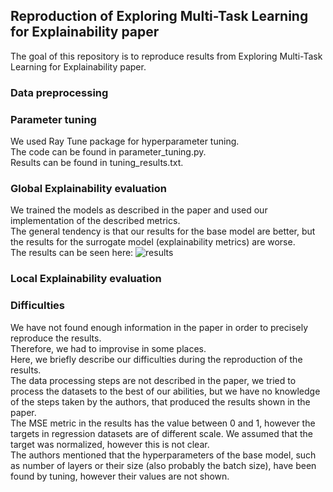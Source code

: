 ## Reproduction of Exploring Multi-Task Learning for Explainability paper

The goal of this repository is to reproduce results from Exploring Multi-Task Learning for Explainability paper.

### Data preprocessing

### Parameter tuning
We used Ray Tune package for hyperparameter tuning.\
The code can be found in parameter_tuning.py.\
Results can be found in tuning_results.txt.

### Global Explainability evaluation
We trained the models as described in the paper and used our implementation of the described metrics.\
The general tendency is that our results for the base model are better, but the results for the surrogate model (explainability metrics) are worse.\
The results can be seen here: ![results](https://github.com/ktylus/xai_miniproject/assets/30349386/9c30f0e8-c822-4a07-81f7-a0130ea235cb)

### Local Explainability evaluation

### Difficulties
We have not found enough information in the paper in order to precisely reproduce the results.\
Therefore, we had to improvise in some places.\
Here, we briefly describe our difficulties during the reproduction of the results.\
The data processing steps are not described in the paper, we tried to process the datasets to the best of our abilities, but we have no knowledge of the steps taken by the authors, that produced the results shown in the paper.\
The MSE metric in the results has the value between 0 and 1, however the targets in regression datasets are of different scale. We assumed that the target was normalized, however this is not clear.\
The authors mentioned that the hyperparameters of the base model, such as number of layers or their size (also probably the batch size), have been found by tuning, however their values are not shown.
